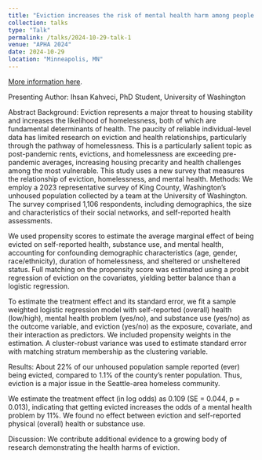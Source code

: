 ```yaml
---
title: "Eviction increases the risk of mental health harm among people experiencing homelessness in king county, WA"
collection: talks
type: "Talk"
permalink: /talks/2024-10-29-talk-1
venue: "APHA 2024"
date: 2024-10-29
location: "Minneapolis, MN"
---
```


[More information here](https://apha.confex.com/apha/2024/meetingapp.cgi/Paper/559551).

Presenting Author: Ihsan Kahveci, PhD Student, University of Washington

Abstract
Background: Eviction represents a major threat to housing stability and increases the likelihood of homelessness, both of which are fundamental determinants of health. The paucity of reliable individual-level data has limited research on eviction and health relationships, particularly through the pathway of homelessness. This is a particularly salient topic as post-pandemic rents, evictions, and homelessness are exceeding pre-pandemic averages, increasing housing precarity and health challenges among the most vulnerable. This study uses a new survey that measures the relationship of eviction, homelessness, and mental health.
Methods: We employ a 2023 representative survey of King County, Washington’s unhoused population collected by a team at the University of Washington. The survey comprised 1,106 respondents, including demographics, the size and characteristics of their social networks, and self-reported health assessments.

We used propensity scores to estimate the average marginal effect of being evicted on self-reported health, substance use, and mental health, accounting for confounding demographic characteristics (age, gender, race/ethnicity), duration of homelessness, and sheltered or unsheltered status. Full matching on the propensity score was estimated using a probit regression of eviction on the covariates, yielding better balance than a logistic regression.

To estimate the treatment effect and its standard error, we fit a sample weighted logistic regression model with self-reported (overall) health (low/high), mental health problem (yes/no), and substance use (yes/no) as the outcome variable, and eviction (yes/no) as the exposure, covariate, and their interaction as predictors. We included propensity weights in the estimation. A cluster-robust variance was used to estimate standard error with matching stratum membership as the clustering variable.

Results: About 22% of our unhoused population sample reported (ever) being evicted, compared to 1.1% of the county’s renter population. Thus, eviction is a major issue in the Seattle-area homeless community.

We estimate the treatment effect (in log odds) as 0.109 (SE = 0.044, p = 0.013), indicating that getting evicted increases the odds of a mental health problem by 11%. We found no effect between eviction and self-reported physical (overall) health or substance use.

Discussion: We contribute additional evidence to a growing body of research demonstrating the health harms of eviction.
